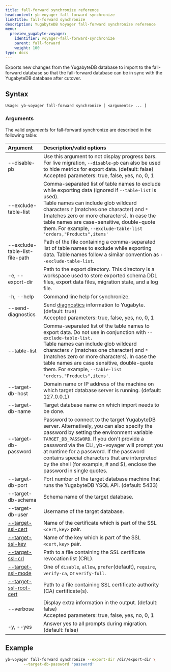 ```yaml
---
title: fall-forward synchronize reference
headcontent: yb-voyager fall-forward synchronize
linkTitle: fall-forward synchronize
description: YugabyteDB Voyager fall-forward synchronize reference
menu:
  preview_yugabyte-voyager:
    identifier: voyager-fall-forward-synchronize
    parent: fall-forward
    weight: 100
type: docs
---
```


Exports new changes from the YugabyteDB database to import to the fall-forward database so that the fall-forward database can be in sync with the YugabyteDB database after cutover.

## Syntax

```text
Usage: yb-voyager fall-forward synchronize [ <arguments> ... ]
```

### Arguments

The valid *arguments* for fall-forward synchronize are described in the following table:

| Argument | Description/valid options |
| :------- | :------------------------ |
| --disable-pb | Use this argument to not display progress bars. For live migration, `--disable-pb` can also be used to hide metrics for export data. (default: false) <br> Accepted parameters: true, false, yes, no, 0, 1 |
| --exclude-table-list <tableNames> | Comma-separated list of table names to exclude while exporting data (ignored if `--table-list` is used). <br> Table names can include glob wildcard characters `?` (matches one character) and `*` (matches zero or more characters). In case the table names are case-sensitive, double-quote them. For example, `--exclude-table-list 'orders,"Products",items'` |
| --exclude-table-list-file-path | Path of the file containing a comma-separated list of table names to exclude while exporting data. Table names follow a similar convention as `--exclude-table-list`. |
| -e, --export-dir <path> | Path to the export directory. This directory is a workspace used to store exported schema DDL files, export data files, migration state, and a log file.|
| -h, --help | Command line help for synchronize. |
| --send-diagnostics | Send [diagnostics](../../../diagnostics-report/) information to Yugabyte. (default: true)<br> Accepted parameters: true, false, yes, no, 0, 1 |
| --table-list | Comma-separated list of the table names to export data. Do not use in conjunction with `--exclude-table-list.` <br> Table names can include glob wildcard characters `?` (matches one character) and `*` (matches zero or more characters). In case the table names are case sensitive, double-quote them. For example, `--table-list 'orders,"Products",items'`. |
| --target-db-host <hostname> | Domain name or IP address of the machine on which target database server is running. (default: 127.0.0.1)|
| --target-db-name <name> | Target database name on which import needs to be done.|
| --target-db-password <password>| Password to connect to the target YugabyteDB server. Alternatively, you can also specify the password by setting the environment variable `TARGET_DB_PASSWORD`. If you don't provide a password via the CLI, yb-voyager will prompt you at runtime for a password. If the password contains special characters that are interpreted by the shell (for example, # and $), enclose the password in single quotes. |
| --target-db-port <port> | Port number of the target database machine that runs the YugabyteDB YSQL API. (default: 5433)|
| --target-db-schema <schemaName> | Schema name of the target database. |
| --target-db-user <username> | Username of the target database. |
| [--target-ssl-cert](../../yb-voyager-cli/#ssl-connectivity) <certificateName> | Name of the certificate which is part of the SSL `<cert,key>` pair. |
| [--target-ssl-key](../../yb-voyager-cli/#ssl-connectivity) <keyName> | Name of the key which is part of the SSL `<cert,key>` pair. |
| [--target-ssl-crl](../../yb-voyager-cli/#ssl-connectivity) <path> | Path to a file containing the SSL certificate revocation list (CRL).|
| [--target-ssl-mode](../../yb-voyager-cli/#ssl-connectivity) <SSLmode> | One of `disable`, `allow`, `prefer`(default), `require`, `verify-ca`, or `verify-full`. |
| [--target-ssl-root-cert](../../yb-voyager-cli/#ssl-connectivity) <path> | Path to a file containing SSL certificate authority (CA) certificate(s). |
| --verbose | Display extra information in the output. (default: false) <br> Accepted parameters: true, false, yes, no, 0, 1 |
| -y, --yes| Answer yes to all prompts during migration. (default: false) |

## Example

```sh
yb-voyager fall-forward synchronize --export-dir /dir/export-dir \
        --target-db-password 'password'
```
